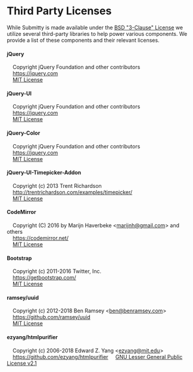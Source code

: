 Third Party Licenses
====================

While Submitty is made available under the [BSD "3-Clause" License](https://github.com/Submitty/Submitty/blob/master/LICENSE.md) 
we utilize several third-party libraries to help power various components. We provide a list of these components and
their relevant licenses.

#### jQuery
&nbsp;&nbsp;&nbsp;&nbsp;Copyright jQuery Foundation and other contributors  
&nbsp;&nbsp;&nbsp;&nbsp;https://jquery.com  
&nbsp;&nbsp;&nbsp;&nbsp;[MIT License](https://github.com/jquery/jquery/blob/master/LICENSE.txt)  

#### jQuery-UI
&nbsp;&nbsp;&nbsp;&nbsp;Copyright jQuery Foundation and other contributors  
&nbsp;&nbsp;&nbsp;&nbsp;https://jquery.com  
&nbsp;&nbsp;&nbsp;&nbsp;[MIT License](https://github.com/jquery/jquery-ui/blob/master/LICENSE.txt)

#### jQuery-Color
&nbsp;&nbsp;&nbsp;&nbsp;Copyright jQuery Foundation and other contributors  
&nbsp;&nbsp;&nbsp;&nbsp;https://jquery.com  
&nbsp;&nbsp;&nbsp;&nbsp;[MIT License](https://github.com/jquery/jquery-color/blob/master/LICENSE.txt)

#### jQuery-UI-Timepicker-Addon
&nbsp;&nbsp;&nbsp;&nbsp;Copyright (c) 2013 Trent Richardson  
&nbsp;&nbsp;&nbsp;&nbsp;http://trentrichardson.com/examples/timepicker/  
&nbsp;&nbsp;&nbsp;&nbsp;[MIT License](https://github.com/trentrichardson/jQuery-Timepicker-Addon/blob/master/LICENSE-MIT)

#### CodeMirror
&nbsp;&nbsp;&nbsp;&nbsp;Copyright (C) 2016 by Marijn Haverbeke \<marijnh@gmail.com\> and others  
&nbsp;&nbsp;&nbsp;&nbsp;https://codemirror.net/  
&nbsp;&nbsp;&nbsp;&nbsp;[MIT License](https://github.com/codemirror/CodeMirror/blob/master/LICENSE)

#### Bootstrap
&nbsp;&nbsp;&nbsp;&nbsp;Copyright (c) 2011-2016 Twitter, Inc.  
&nbsp;&nbsp;&nbsp;&nbsp;https://getbootstrap.com/  
&nbsp;&nbsp;&nbsp;&nbsp;[MIT License](https://github.com/twbs/bootstrap/blob/master/LICENSE)

#### ramsey/uuid
&nbsp;&nbsp;&nbsp;&nbsp;Copyright (c) 2012-2018 Ben Ramsey \<ben@benramsey.com\>  
&nbsp;&nbsp;&nbsp;&nbsp;https://github.com/ramsey/uuid  
&nbsp;&nbsp;&nbsp;&nbsp;[MIT License](https://github.com/ramsey/uuid/blob/master/LICENSE)

#### ezyang/htmlpurifier
&nbsp;&nbsp;&nbsp;&nbsp;Copyright (c) 2006-2018 Edward Z. Yang \<ezyang@mit.edu\>
&nbsp;&nbsp;&nbsp;&nbsp;https://github.com/ezyang/htmlpurifier
&nbsp;&nbsp;&nbsp;&nbsp;[GNU Lesser General Public License v2.1](https://github.com/ezyang/htmlpurifier/blob/master/LICENSE)

